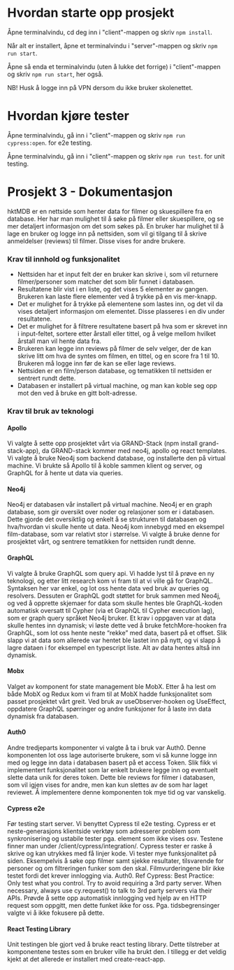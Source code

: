 # Hvordan starte opp prosjekt

Åpne terminalvindu, cd deg inn i "client"-mappen og skriv `npm install`.

Når alt er installert, åpne et terminalvindu i "server"-mappen og skriv `npm run start`.

Åpne så enda et terminalvindu (uten å lukke det forrige) i "client"-mappen og skriv `npm run start`, her også.

NB! Husk å logge inn på VPN dersom du ikke bruker skolenettet.

# Hvordan kjøre tester
Åpne terminalvindu, gå inn i "client"-mappen og skriv `npm run cypress:open`. for e2e testing.

Åpne terminalvindu, gå inn i "client"-mappen og skriv `npm run test`. for unit testing.


# **Prosjekt 3 - Dokumentasjon**


hktMDB er en nettside som henter data for filmer og skuespillere fra en database. Her har man mulighet til å søke på filmer eller skuespillere, og se mer detaljert informasjon om det som søkes på. En bruker har mulighet til å lage en bruker og logge inn på nettsiden, som vil gi tilgang til å skrive anmeldelser (reviews) til filmer. Disse vises for andre brukere.


### **Krav til innhold og funksjonalitet**

* Nettsiden har et input felt der en bruker kan skrive i, som vil returnere filmer/personer som matcher det som blir funnet i databasen.
* Resultatene blir vist i en liste, og det vises 5 elementer av gangen. Brukeren kan laste flere elementer ved å trykke på en vis mer-knapp.
* Det er mulighet for å trykke på elementene som lastes inn, og det vil da vises detaljert informasjon om elementet. Disse plasseres i en div under resultatene.
* Det er mulighet for å filtrere resultatene basert på hva som er skrevet inn i input-feltet, sortere etter årstall eller tittel, og å velge mellom hvilket årstall man vil hente data fra.
* Brukeren kan legge inn reviews på filmer de selv velger, der de kan skrive litt om hva de syntes om filmen, en tittel, og en score fra 1 til 10. Brukeren må logge inn før de kan se eller lage reviews.
* Nettsiden er en film/person database, og tematikken til nettsiden er sentrert rundt dette.
* Databasen er installert på virtual machine, og man kan koble seg opp mot den ved å bruke en gitt bolt-adresse.



### **Krav til bruk av teknologi**

#### **Apollo**


Vi valgte å sette opp prosjektet vårt via GRAND-Stack (npm install grand-stack-app), da GRAND-stack kommer med neo4j, apollo og react templates. Vi valgte å bruke Neo4j som backend database, og installerte den på virtual machine. Vi brukte så Apollo til å koble sammen klient og server, og GraphQL for å hente ut data via queries. 

#### **Neo4j**

Neo4j er databasen vår installert på virtual machine. Neo4j er en graph database, som gir oversikt over noder og relasjoner som er i databasen. Dette gjorde det oversiktlig og enkelt å se strukturen til databasen og hva/hvordan vi skulle hente ut data. Neo4j kom innebygd med en eksempel film-database, som var relativt stor i størrelse. Vi valgte å bruke denne for prosjektet vårt, og sentrere tematikken for nettsiden rundt denne.

#### **GraphQL**

Vi valgte å bruke GraphQL som query api. Vi hadde lyst til å prøve en ny teknologi, og etter litt research kom vi fram til at vi ville gå for GraphQL. Syntaksen her var enkel, og lot oss hente data ved bruk av queries og resolvers. Dessuten er GraphQL godt støttet for bruk sammen med Neo4j, og ved å opprette skjemaer for data som skulle hentes ble GraphQL-koden automatisk oversatt til Cypher (via et GraphQL til Cypher execution lag), som er graph query språket Neo4j bruker. Et krav i oppgaven var at data skulle hentes inn dynamisk; vi løste dette ved å bruke fetchMore-hooken fra GraphQL, som lot oss hente neste “rekke” med data, basert på et offset. Slik slapp vi at data som allerede var hentet ble lastet inn på nytt, og vi slapp å lagre dataen i for eksempel en typescript liste. Alt av data hentes altså inn dynamisk.


#### **Mobx**

Valget av komponent for state management ble MobX. Etter å ha lest om både MobX og Redux kom vi fram til at MobX hadde funksjonalitet som passet prosjektet vårt greit. Ved bruk av useObserver-hooken og UseEffect, oppdatere GraphQL spørringer og andre funksjoner for å laste inn data dynamisk fra databasen. 

#### **Auth0**

Andre tredjeparts komponenter vi valgte å ta i bruk var Auth0. Denne komponenten lot oss lage autoriserte brukere, som vi så kunne logge inn med og legge inn data i databasen basert på et access Token. Slik fikk vi implementert funksjonalitet som lar enkelt brukere legge inn og eventuelt slette data unik for deres token. Dette ble reviews for filmer i databasen, som vil igjen vises for andre, men kan kun slettes av de som har laget reviewet. Å implementere denne komponenten tok mye tid og var vanskelig.


#### **Cypress e2e**
Før testing start server. Vi benyttet Cypress til e2e testing. Cypress er et neste-generasjons klientside verktøy som adresserer problem som synkronisering og ustabile tester pga. element som ikke vises osv. Testene finner man under /client/cypress/integration/. Cypress tester er raske å skrive og kan utrykkes med få linjer kode. Vi tester mye funksjonalitet på siden. Eksempelvis å søke opp filmer samt sjekke resultater, tilsvarende for personer og om filtreringen funker som den skal. Filmvurderingene blir ikke testet fordi det krever innlogging via. Auth0. Ref Cypress:
Best Practice: Only test what you control. Try to avoid requiring a 3rd party server. When necessary, always use cy.request() to talk to 3rd party servers via their APIs.
Prøvde å sette opp automatisk innlogging ved hjelp av en HTTP request som oppgitt, men dette funket ikke for oss. Pga. tidsbegrensinger valgte vi å ikke fokusere på dette.

#### **React Testing Library**
Unit testingen ble gjort ved å bruke react testing library. Dette tilstreber at komponentene testes som en bruker ville ha brukt den. I tillegg er det veldig kjekt at det allerede er installert med create-react-app.
